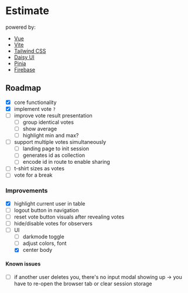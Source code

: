 # Estimate

powered by: 
- [Vue](https://vuejs.org/)
- [Vite](https://vitejs.dev/)
- [Tailwind CSS](https://tailwindcss.com/)
- [Daisy UI](https://daisyui.com/)
- [Pinia](https://pinia.vuejs.org/)
- [Firebase](https://firebase.google.com/)

## Roadmap
- [x] core functionality
- [x] implement vote `?`
- [ ] improve vote result presentation
  - [ ] group identical votes
  - [ ] show average
  - [ ] highlight min and max?
- [ ] support multiple votes simultaneously
  - [ ] landing page to init session
  - [ ] generates id as collection
  - [ ] encode id in route to enable sharing
- [ ] t-shirt sizes as votes
- [ ] vote for a break

### Improvements
- [x] highlight current user in table
- [ ] logout button in navigation
- [ ] reset vote button visuals after revealing votes
- [ ] hide/disable votes for observers
- [ ] UI
  - [ ] darkmode toggle
  - [ ] adjust colors, font
  - [x] center body

#### Known issues
- [ ] if another user deletes you, there's no input modal showing up -> you have to re-open the browser tab or clear session storage
